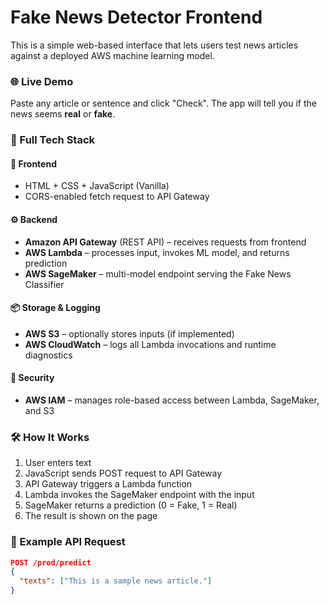 # Fake News Detector Frontend

This is a simple web-based interface that lets users test news articles against a deployed AWS machine learning model.

### 🌐 Live Demo

Paste any article or sentence and click "Check". The app will tell you if the news seems **real** or **fake**.

### 🧱 Full Tech Stack

#### 🔗 Frontend
- HTML + CSS + JavaScript (Vanilla)
- CORS-enabled fetch request to API Gateway

#### ⚙️ Backend
- **Amazon API Gateway** (REST API) – receives requests from frontend
- **AWS Lambda** – processes input, invokes ML model, and returns prediction
- **AWS SageMaker** – multi-model endpoint serving the Fake News Classifier

#### 📦 Storage & Logging
- **AWS S3** – optionally stores inputs (if implemented)
- **AWS CloudWatch** – logs all Lambda invocations and runtime diagnostics

#### 🔐 Security
- **AWS IAM** – manages role-based access between Lambda, SageMaker, and S3


### 🛠 How It Works

1. User enters text
2. JavaScript sends POST request to API Gateway
3. API Gateway triggers a Lambda function
4. Lambda invokes the SageMaker endpoint with the input
5. SageMaker returns a prediction (0 = Fake, 1 = Real)
6. The result is shown on the page

### 🔧 Example API Request

```json
POST /prod/predict
{
  "texts": ["This is a sample news article."]
}
